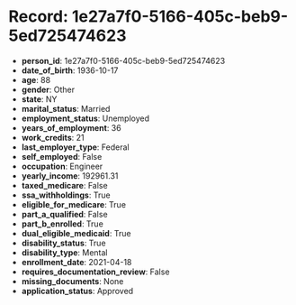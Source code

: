 # Record: 1e27a7f0-5166-405c-beb9-5ed725474623

- **person_id**: 1e27a7f0-5166-405c-beb9-5ed725474623
- **date_of_birth**: 1936-10-17
- **age**: 88
- **gender**: Other
- **state**: NY
- **marital_status**: Married
- **employment_status**: Unemployed
- **years_of_employment**: 36
- **work_credits**: 21
- **last_employer_type**: Federal
- **self_employed**: False
- **occupation**: Engineer
- **yearly_income**: 192961.31
- **taxed_medicare**: False
- **ssa_withholdings**: True
- **eligible_for_medicare**: True
- **part_a_qualified**: False
- **part_b_enrolled**: True
- **dual_eligible_medicaid**: True
- **disability_status**: True
- **disability_type**: Mental
- **enrollment_date**: 2021-04-18
- **requires_documentation_review**: False
- **missing_documents**: None
- **application_status**: Approved